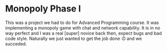 # Monopoly Phase I
This was a project we had to do for Advanced Programming course. It was implementing a monopoly game with chat and network capability.
It is in no way perfect and I was a real [super] novice back then, expect bugs and bad code style. Naturally we just wanted to get
the job done :D and we succeded.
